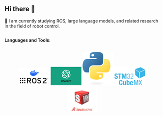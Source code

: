 ## Hi there 👋
🌱 I am currently studying ROS, large language models, and related research in the field of robot control.
##
**Languages and Tools:**
##
<p align="center">
  <img src="image/ros2.png" alt="ROS 2" width="100"/>
  <img src="image/GPT.png" alt="GPT" width="100"/>
  <img src="image/python.png" alt="Python" width="100"/>
  <img src="image/CUBE.png" alt="CUBE" width="100"/>
  <img src="image/solidworks.jpg" alt="SolidWorks" width="100"/>
</p>

<!--
**ZHANG-zzt/ZHANG-zzt** is a ✨ _special_ ✨ repository because its `README.md` (this file) appears on your GitHub profile.

Here are some ideas to get you started:

- 🔭 I’m currently working on ...
- 🌱 I’m currently learning ...
- 👯 I’m looking to collaborate on ...
- 🤔 I’m looking for help with ...
- 💬 Ask me about ...
- 📫 How to reach me: ...
- 😄 Pronouns: ...
- ⚡ Fun fact: ...
-->
